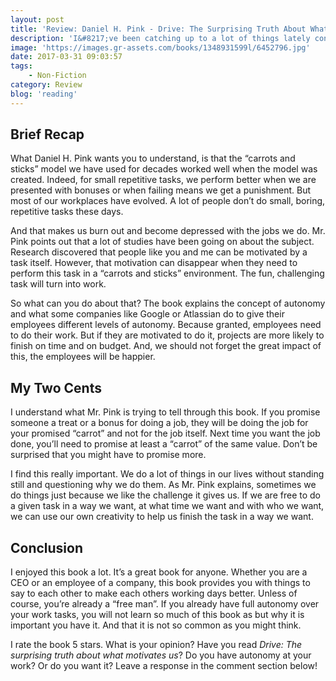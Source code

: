```yaml
---
layout: post
title: 'Review: Daniel H. Pink - Drive: The Surprising Truth About What Motivates Us'
description: 'I&#8217;ve been catching up to a lot of things lately concerning my work environment. Not only do I work for a great company, I also like what I do there. Why is that? Why do I like to go to work while I know other people who are having difficulties getting to theirs? A colleague suggested I would read the <em>Drive</em> book. And so I did. Here&#8217;s what I think of it.'
image: 'https://images.gr-assets.com/books/1348931599l/6452796.jpg'
date: 2017-03-31 09:03:57
tags:
    - Non-Fiction
category: Review
blog: 'reading'
---
```

## Brief Recap

What Daniel H. Pink wants you to understand, is that the &#8220;carrots and sticks&#8221; model we have used for decades worked well when the model was created. Indeed, for small repetitive tasks, we perform better when we are presented with bonuses or when failing means we get a punishment. But most of our workplaces have evolved. A lot of people don&#8217;t do small, boring, repetitive tasks these days.

And that makes us burn out and become depressed with the jobs we do. Mr. Pink points out that a lot of studies have been going on about the subject. Research discovered that people like you and me can be motivated by a task itself. However, that motivation can disappear when they need to perform this task in a &#8220;carrots and sticks&#8221; environment. The fun, challenging task will turn into work.

So what can you do about that? The book explains the concept of autonomy and what some companies like Google or Atlassian do to give their employees different levels of autonomy. Because granted, employees need to do their work. But if they are motivated to do it, projects are more likely to finish on time and on budget. And, we should not forget the great impact of this, the employees will be happier.

## My Two Cents

I understand what Mr. Pink is trying to tell through this book. If you promise someone a treat or a bonus for doing a job, they will be doing the job for your promised &#8220;carrot&#8221; and not for the job itself. Next time you want the job done, you&#8217;ll need to promise at least a &#8220;carrot&#8221; of the same value. Don&#8217;t be surprised that you might have to promise more.

I find this really important. We do a lot of things in our lives without standing still and questioning why we do them. As Mr. Pink explains, sometimes we do things just because we like the challenge it gives us. If we are free to do a given task in a way we want, at what time we want and with who we want, we can use our own creativity to help us finish the task in a way we want.

## Conclusion

I enjoyed this book a lot. It&#8217;s a great book for anyone. Whether you are a CEO or an employee of a company, this book provides you with things to say to each other to make each others working days better. Unless of course, you&#8217;re already a &#8220;free man&#8221;. If you already have full autonomy over your work tasks, you will not learn so much of this book as but why it is important you have it. And that it is not so common as you might think.

I rate the book 5 stars. What is your opinion? Have you read <em>Drive: The surprising truth about what motivates us</em>? Do you have autonomy at your work? Or do you want it? Leave a response in the comment section below!